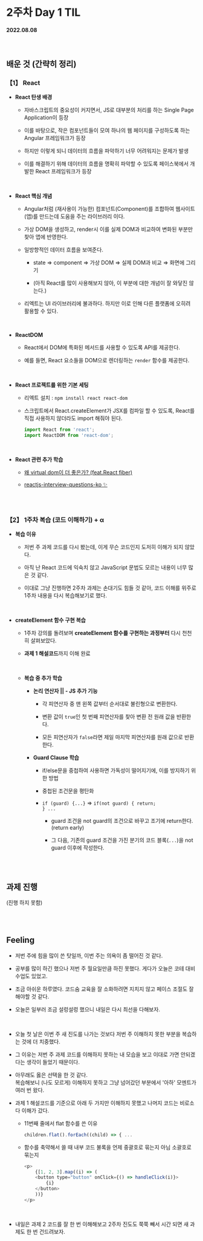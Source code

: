 # 2주차 Day 1 TIL

#### 2022.08.08

<br/>

## 배운 것 (간략히 정리)

### 【1】 React

- <strong>React 탄생 배경</strong>

    - 자바스크립트의 중요성이 커지면서, JS로 대부분의 처리를 하는 Single Page Application이 등장

    - 이를 바탕으로, 작은 컴포넌트들이 모여 하나의 웹 페이지를 구성하도록 하는 Angular 프레임워크가 등장

    - 하지만 이렇게 되니 데이터의 흐름을 파악하기 너무 어려워지는 문제가 발생

    - 이를 해결하기 위해 데이터의 흐름을 명확히 파악할 수 있도록 페이스북에서 개발한 React 프레임워크가 등장

<br/>

- <strong>React 핵심 개념</strong>

    - Angular처럼 (재사용이 가능한) 컴포넌트(Component)를 조합하여 웹사이트(앱)를 만드는데 도움을 주는 라이브러리 이다.

    - 가상 DOM을 생성하고, render시 이를 실제 DOM과 비교하여 변화된 부분만 찾아 앱에 반영한다.

    - 일방향적인 데이터 흐름을 보여준다.

        - state ⇒ component ⇒ 가상 DOM ⇒ 실제 DOM과 비교 ⇒ 화면에 그리기

        - (아직 React를 많이 사용해보지 않아, 이 부분에 대한 개념이 잘 와닿진 않는다.)

    - 리엑트는 UI 라이브러리에 불과하다. 하지만 이로 인해 다른 플랫폼에 오히려 활용할 수 있다.

<br/>

- <strong>ReactDOM</strong>

    - React에서 DOM에 특화된 메서드를 사용할 수 있도록 API를 제공한다.
    
    - 예를 들면, React 요소들을 DOM으로 렌더링하는 <code>render</code> 함수를 제공한다.

<br/>

- <strong>React 프로젝트를 위한 기본 세팅</strong>

    - 리엑트 설치 : <code>npm install react react-dom</code>

    - 스크립트에서 React.createElement가 JSX를 컴파일 할 수 있도록, React를 직접 사용하지 않더라도 import 해줘야 된다.
    
        ```javascript
        import React from 'react';
        import ReactDOM from 'react-dom';
        ```

<br/>

- <strong>React 관련 추가 학습</strong>

    - <a href="https://velog.io/@yesbb/virtual-dom의-성능이-더-좋은이유">왜 virtual dom이 더 좋은가? (feat.React fiber)</a>

    - <a href="https://github.com/appear/reactjs-interview-questions-ko">reactjs-interview-questions-ko ✨</a>

<br/><br/>

### 【2】 1주차 복습 (코드 이해하기) + α

- <strong>복습 이유</strong>

    - 저번 주 과제 코드를 다시 봤는데, 이게 무슨 코드인지 도저히 이해가 되지 않았다.

    - 아직 난 React 코드에 익숙치 않고 JavaScript 문법도 모르는 내용이 너무 많은 것 같다.

    - 이대로 그냥 진행하면 2주차 과제는 손대기도 힘들 것 같아, 코드 이해를 위주로 1주차 내용을 다시 복습해보기로 했다.

<br/>

- <strong>createElement 함수 구현 복습</strong>

    - 1주차 강의를 돌려보며 <strong>createElement 함수를 구현하는 과정부터</strong> 다시 천천히 살펴보았다.

    - <strong>과제 1 해설코드</strong>까지 이해 완료


    <br/>

    - <strong>복습 중 추가 학습</strong> 

        - <strong>논리 연산자 || - JS 추가 기능</strong>

            - 각 피연산자 중 맨 왼쪽 값부터 순서대로 불린형으로 변환한다.

            - 변환 값이 <code>true</code>인 첫 번째 피연산자를 찾아 변환 전 원래 값을 반환한다.

            - 모든 피연산자가 <code>false</code>라면 제일 마지막 피연산자를 원래 값으로 반환한다.

        - <strong>Guard Clause 학습</strong>

            - if/else문을 중첩하여 사용하면 가독성이 떨어지기에, 이를 방지하기 위한 방법

            - 중첩된 조건문을 평탄화

            - <code>if (guard) {...}</code> => <code>if(not guard) { return; } ...</code>

                - guard 조건을 not guard의 조건으로 바꾸고 조기에 return한다. (return early)
                
                -  그 다음, 기존의 guard 조건을 가진 분기의 코드 블록(<code>...</code>)을 not guard 이후에 작성한다.

<br/><br/>

## 과제 진행

(진행 하지 못함)

<br/><br/>

## Feeling

- 저번 주에 힘을 많이 쓴 탓일까, 이번 주는 의욕이 좀 떨어진 것 같다.

- 공부를 많이 하긴 했으나 저번 주 월요일만큼 하진 못했다. 게다가 오늘은 코테 대비 수업도 있었고.

- 조금 아쉬운 하루였다. 코드숨 교육을 잘 소화하려면 지치지 않고 페이스 조절도 잘 해야할 것 같다.

- 오늘은 일부러 조금 설렁설렁 했으니 내일은 다시 최선을 다해보자.

<br/>

- 오늘 첫 날은 이번 주 새 진도를 나가는 것보다 저번 주 이해하지 못한 부분을 복습하는 것에 더 치중했다.

- 그 이유는 저번 주 과제 코드를 이해하지 못하는 내 모습을 보고 이대로 가면 안되겠다는 생각이 들었기 때문이다.

- 아무래도 옳은 선택을 한 것 같다.  
복습해보니 (나도 모르게) 이해하지 못하고 그냥 넘어갔던 부분에서 '아하' 모멘트가 여러 번 왔다.

- 과제 1 해설코드를 기준으로 아래 두 가지만 이해하지 못했고 나머지 코드는 비로소 다 이해가 갔다.

    - 11번째 줄에서 flat 함수를 쓴 이유

        ```javascript
        children.flat().forEach((child) => { ...
        ```

    - 함수를 축약해서 쓸 때 내부 코드 불록을 언제 중괄호로 묶는지 아님 소괄호로 묶는지

        ```javascript
        <p>
            {[1, 2, 3].map((i) => (
            <button type="button" onClick={() => handleClick(i)}>
                {i}
            </button>
            ))}
        </p>
        ```
<br/>

- 내일은 과제 2 코드를 잘 한 번 이해해보고 2주차 진도도 쭉쭉 빼서 시간 되면 새 과제도 한 번 건드려보자.
